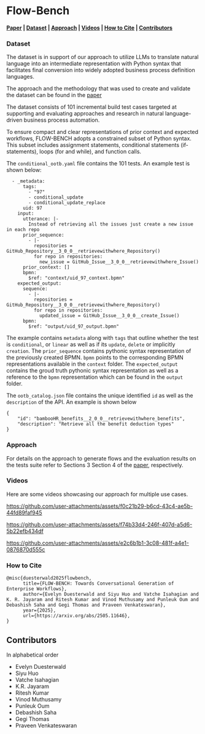 

# Flow-Bench

**[Paper](./flow_bench_arxiv.pdf) | [Dataset](#Dataset) | [Approach](#approach) | [Videos](#videos) | [How to Cite](#how-to-cite) | [Contributors](#contributors)**

### Dataset

The dataset is in support of our approach to utilize LLMs to translate natural language into an intermediate representation with Python syntax that facilitates final conversion into widely adopted business process definition languages.

The approach and the methodology that was used to create and validate the dataset can be found in the [paper](./flow_bench_arxiv.pdf) 

The dataset consists of 101 incremental build test cases targeted at supporting and evaluating approaches and research in natural language-driven business process automation.

To ensure compact and clear representations of prior context and expected workflows, FLOW-BENCH adopts a constrained subset of Python syntax. This subset includes assignment statements, conditional statements (if-statements), loops (for and while), and function calls.

The `conditional_ootb.yaml` file contains the 101 tests. An example test is shown below:

```
  - _metadata:
      tags:
        - "97"
        - conditional_update
        - conditional_update_replace
      uid: 97
    input:
      utterance: |-
        Instead of retrieving all the issues just create a new issue in each repo
      prior_sequence:
        - |-
          repositories = GitHub_Repository__3_0_0__retrievewithwhere_Repository()
          for repo in repositories:
            new_issue = GitHub_Issue__3_0_0__retrievewithwhere_Issue()
      prior_context: []
      bpmn:
        $ref: "context/uid_97_context.bpmn"
    expected_output:
      sequence:
        - |-
          repositories = GitHub_Repository__3_0_0__retrievewithwhere_Repository()
          for repo in repositories:
            updated_issue = GitHub_Issue__3_0_0__create_Issue()
      bpmn:
        $ref: "output/uid_97_output.bpmn"
```

The example contains `metadata` along with `tags` that outline whether the test is `conditional`, or `linear` as well as if its `update`, `delete` or implicitly `creation`.
The `prior_sequence` contains pythonic syntax representation of the previously created BPMN. `bpmn` points to the corresponding BPMN representations available in the `context` folder.
The `expected_output` contains the groud truth pythonic syntax representation as well as a reference to the `bpmn` representation which can be found in the `output` folder.

The `ootb_catalog.json` file contains the unique identified `id` as well as the `description` of the API. An example is shown below

```
{
    "id": "bambooHR_benefits__2_0_0__retrievewithwhere_benefits",
    "description": "Retrieve all the benefit deduction types"
}
```

### Approach

For details on the approach to generate flows and the evaluation results on the tests suite refer to Sections 3 Section 4 of the [paper](./flow_bench_arxiv.pdf), respectively.

### Videos

Here are some videos showcasing our approach for multiple use cases.

https://github.com/user-attachments/assets/f0c21b29-b6cd-43c4-ae5b-44fd89faf945

https://github.com/user-attachments/assets/f74b33d4-246f-407d-a5d6-5b22efb434df

https://github.com/user-attachments/assets/e2c6b1b1-3c08-481f-a4e1-0876870d555c




### How to Cite

```
@misc{duesterwald2025flowbench,
      title={FLOW-BENCH: Towards Conversational Generation of Enterprise Workflows}, 
      author={Evelyn Duesterwald and Siyu Huo and Vatche Isahagian and K. R. Jayaram and Ritesh Kumar and Vinod Muthusamy and Punleuk Oum and Debashish Saha and Gegi Thomas and Praveen Venkateswaran},
      year={2025},
      url={https://arxiv.org/abs/2505.11646}, 
}
```

## Contributors
In alphabetical order
- Evelyn Duesterwald
- Siyu Huo
- Vatche Isahagian
- K.R. Jayaram
- Ritesh Kumar
- Vinod Muthusamy
- Punleuk Oum
- Debashish Saha
- Gegi Thomas
- Praveen Venkateswaran
